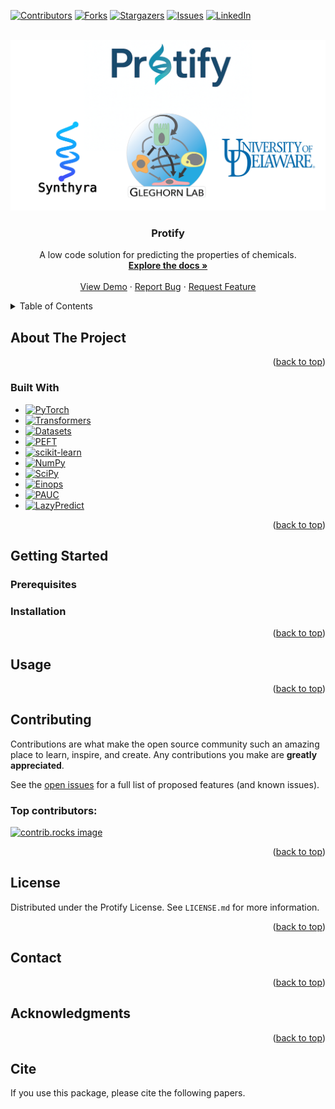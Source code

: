 <a id="readme-top"></a>

<!-- PROJECT SHIELDS -->
<!--
*** I'm using markdown "reference style" links for readability.
*** Reference links are enclosed in brackets [ ] instead of parentheses ( ).
*** See the bottom of this document for the declaration of the reference variables
*** for contributors-url, forks-url, etc. This is an optional, concise syntax you may use.
*** https://www.markdownguide.org/basic-syntax/#reference-style-links
-->
[![Contributors][contributors-shield]][contributors-url]
[![Forks][forks-shield]][forks-url]
[![Stargazers][stars-shield]][stars-url]
[![Issues][issues-shield]][issues-url]
[![LinkedIn][linkedin-shield]][linkedin-url]

<!-- PROJECT LOGO -->
<br />
<div align="center">
  <a href="https://github.com/Synthyra/Protify">
    <img src="images/protify.png" alt="Logo">
  </a>

  <h3 align="center">Protify</h3>

  <p align="center">
    A low code solution for predicting the properties of chemicals.
    <br />
    <a href="https://github.com/Synthyra/Protify"><strong>Explore the docs »</strong></a>
    <br />
    <br />
    <a href="https://github.com/Synthyra/Protify">View Demo</a>
    &middot;
    <a href="https://github.com/Synthyra/Protify/issues/new?labels=bug&template=bug-report---.md">Report Bug</a>
    &middot;
    <a href="https://github.com/Synthyra/Protify/issues/new?labels=enhancement&template=feature-request---.md">Request Feature</a>
  </p>
</div>



<!-- TABLE OF CONTENTS -->
<details>
  <summary>Table of Contents</summary>
  <ol>
    <li>
      <a href="#about-the-project">About The Project</a>
      <ul>
        <li><a href="#built-with">Built With</a></li>
      </ul>
    </li>
    <li>
      <a href="#getting-started">Getting Started</a>
      <ul>
        <li><a href="#prerequisites">Prerequisites</a></li>
        <li><a href="#installation">Installation</a></li>
      </ul>
    </li>
    <li><a href="#usage">Usage</a></li>
    <li><a href="#roadmap">Roadmap</a></li>
    <li><a href="#contributing">Contributing</a></li>
    <li><a href="#license">License</a></li>
    <li><a href="#contact">Contact</a></li>
    <li><a href="#acknowledgments">Acknowledgments</a></li>
  </ol>
</details>



<!-- ABOUT THE PROJECT -->
## About The Project

<p align="right">(<a href="#readme-top">back to top</a>)</p>



### Built With
* [![PyTorch][PyTorch-badge]][PyTorch-url]
* [![Transformers][Transformers-badge]][Transformers-url]
* [![Datasets][Datasets-badge]][Datasets-url]
* [![PEFT][PEFT-badge]][PEFT-url]
* [![scikit-learn][Scikit-learn-badge]][Scikit-learn-url]
* [![NumPy][NumPy-badge]][NumPy-url]
* [![SciPy][SciPy-badge]][SciPy-url]
* [![Einops][Einops-badge]][Einops-url]
* [![PAUC][PAUC-badge]][PAUC-url]
* [![LazyPredict][LazyPredict-badge]][LazyPredict-url]

<p align="right">(<a href="#readme-top">back to top</a>)</p>



## Getting Started

### Prerequisites

### Installation

<p align="right">(<a href="#readme-top">back to top</a>)</p>



## Usage

<p align="right">(<a href="#readme-top">back to top</a>)</p>


## Contributing

Contributions are what make the open source community such an amazing place to learn, inspire, and create. Any contributions you make are **greatly appreciated**.

See the [open issues](https://github.com/Synthyra/Protify/issues) for a full list of proposed features (and known issues).

### Top contributors:

<a href="https://github.com/Synthyra/Protify/graphs/contributors">
  <img src="https://contrib.rocks/image?repo=Synthyra/Protify" alt="contrib.rocks image" />
</a>

<p align="right">(<a href="#readme-top">back to top</a>)</p>



<!-- LICENSE -->
## License

Distributed under the Protify License. See `LICENSE.md` for more information.

<p align="right">(<a href="#readme-top">back to top</a>)</p>



<!-- CONTACT -->
## Contact

<p align="right">(<a href="#readme-top">back to top</a>)</p>



<!-- ACKNOWLEDGMENTS -->
## Acknowledgments

<p align="right">(<a href="#readme-top">back to top</a>)</p>


## Cite

If you use this package, please cite the following papers.



<!-- MARKDOWN LINKS & IMAGES -->
<!-- https://www.markdownguide.org/basic-syntax/#reference-style-links -->
[contributors-shield]: https://img.shields.io/github/contributors/Synthyra/Protify.svg?style=for-the-badge
[contributors-url]: https://github.com/Synthyra/Protify/graphs/contributors
[forks-shield]: https://img.shields.io/github/forks/Synthyra/Protify.svg?style=for-the-badge
[forks-url]: https://github.com/Synthyra/Protify/network/members
[stars-shield]: https://img.shields.io/github/stars/Synthyra/Protify.svg?style=for-the-badge
[stars-url]: https://github.com/Synthyra/Protify/stargazers
[issues-shield]: https://img.shields.io/github/issues/Synthyra/Protify.svg?style=for-the-badge
[issues-url]: https://github.com/Synthyra/Protify/issues
[linkedin-shield]: https://img.shields.io/badge/-LinkedIn-black.svg?style=for-the-badge&logo=linkedin&colorB=555
[linkedin-url]: https://www.linkedin.com/company/synthyra
[product-screenshot]: images/screenshot.png

[Transformers-badge]: https://img.shields.io/badge/Hugging%20Face-Transformers-FF6C44?style=for-the-badge&logo=Huggingface&logoColor=white  
[Transformers-url]: https://github.com/huggingface/transformers

[PyTorch-badge]: https://img.shields.io/badge/PyTorch-EE4C2C?style=for-the-badge&logo=pytorch&logoColor=white  
[PyTorch-url]: https://github.com/pytorch/pytorch

[Datasets-badge]: https://img.shields.io/badge/Hugging%20Face-Datasets-0078D4?style=for-the-badge&logo=Huggingface&logoColor=white  
[Datasets-url]: https://github.com/huggingface/datasets

[Scikit-learn-badge]: https://img.shields.io/badge/scikit--learn-F7931E?style=for-the-badge&logo=scikit-learn&logoColor=white  
[Scikit-learn-url]: https://github.com/scikit-learn/scikit-learn

[NumPy-badge]: https://img.shields.io/badge/NumPy-013243?style=for-the-badge&logo=numpy&logoColor=white  
[NumPy-url]: https://github.com/numpy/numpy

[SciPy-badge]: https://img.shields.io/badge/SciPy-8CAAE6?style=for-the-badge&logo=scipy&logoColor=white  
[SciPy-url]: https://github.com/scipy/scipy

[PAUC-badge]: https://img.shields.io/badge/PAUC-Package-4B8BBE?style=for-the-badge&logo=python&logoColor=white  
[PAUC-url]: https://pypi.org/project/pauc

[LazyPredict-badge]: https://img.shields.io/badge/LazyPredict-Modeling-4B8BBE?style=for-the-badge&logo=python&logoColor=white  
[LazyPredict-url]: https://github.com/shankarpandala/lazypredict

[PEFT-badge]: https://img.shields.io/badge/PEFT-HuggingFace-713196?style=for-the-badge&logo=Huggingface&logoColor=white  
[PEFT-url]: https://github.com/huggingface/peft

[Einops-badge]: https://img.shields.io/badge/Einops-Transform-4B8BBE?style=for-the-badge&logo=python&logoColor=white  
[Einops-url]: https://github.com/arogozhnikov/einops

